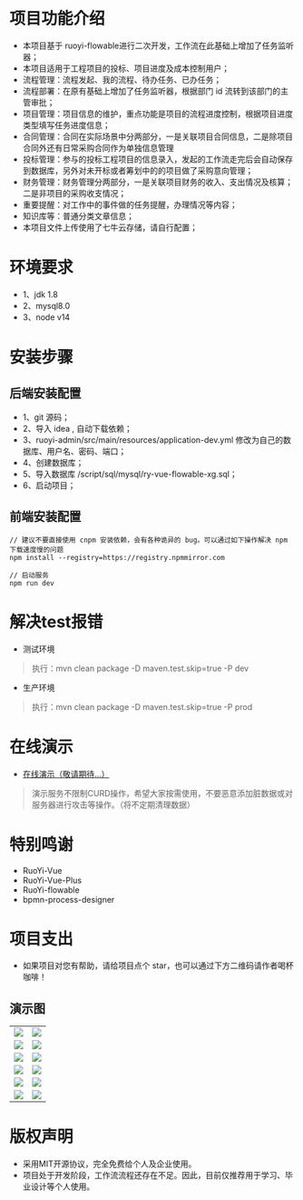 # 项目功能介绍
* 本项目基于 ruoyi-flowable进行二次开发，工作流在此基础上增加了任务监听器；
* 本项目适用于工程项目的投标、项目进度及成本控制用户；
* 流程管理：流程发起、我的流程、待办任务、已办任务；
* 流程部署：在原有基础上增加了任务监听器，根据部门 id 流转到该部门的主管审批；
* 项目管理：项目信息的维护，重点功能是项目的流程进度控制，根据项目进度类型填写任务进度信息；
* 合同管理：合同在实际场景中分两部分，一是关联项目合同信息，二是除项目合同外还有日常采购合同作为单独信息管理
* 投标管理：参与的投标工程项目的信息录入，发起的工作流走完后会自动保存到数据库，另外对未开标或者筹划中的的项目做了采购意向管理；
* 财务管理：财务管理分两部分，一是关联项目财务的收入、支出情况及核算；二是非项目的采购收支情况；
* 重要提醒：对工作中的事件做的任务提醒，办理情况等内容；
* 知识库等：普通分类文章信息；
* 本项目文件上传使用了七牛云存储，请自行配置；



# 环境要求
* 1、jdk 1.8  
* 2、mysql8.0
* 3、node v14



# 安装步骤
## 后端安装配置
* 1、git 源码；
* 2、导入 idea , 自动下载依赖；
* 3、ruoyi-admin/src/main/resources/application-dev.yml 修改为自己的数据库、用户名、密码、端口；
* 4、创建数据库；
* 5、导入数据库 /script/sql/mysql/ry-vue-flowable-xg.sql；
* 6、启动项目；
## 前端安装配置

```agsl
// 建议不要直接使用 cnpm 安装依赖，会有各种诡异的 bug。可以通过如下操作解决 npm 下载速度慢的问题
npm install --registry=https://registry.npmmirror.com

// 启动服务
npm run dev
```



# 解决test报错
*  测试环境
> 执行：mvn clean package -D maven.test.skip=true -P dev

* 生产环境
> 执行：mvn clean package -D maven.test.skip=true -P prod

# 在线演示
* [在线演示（敬请期待...）](http://blog.xg.xnqys.cn/)
> 演示服务不限制CURD操作，希望大家按需使用，不要恶意添加脏数据或对服务器进行攻击等操作。（将不定期清理数据）



# 特别鸣谢
* RuoYi-Vue
* RuoYi-Vue-Plus
* RuoYi-flowable
* bpmn-process-designer

# 项目支出
* 如果项目对您有帮助，请给项目点个 star，也可以通过下方二维码请作者喝杯咖啡！

## 演示图

<table>
    <tr>
        <td><img src="http://blog.xg.xnqys.cn/uploads/article/20240708/TDnmfw8bYEbLK4CcNU5pX1vzCeIFjI2qFlOpcSD7.png"/></td>
        <td><img src="http://blog.xg.xnqys.cn/uploads/article/20240708/iew2WwgeEwjGGXyZ7s78exrlVrFMMjj5Hl12Ot9i.png"/></td>
    </tr>
<tr>
        <td><img src="http://blog.xg.xnqys.cn/uploads/article/20240708/JDvb6WOlFwBMMSQdCa0cBemn3Tcnwe01Dunx7dCL.png"/></td>
        <td><img src="http://blog.xg.xnqys.cn/uploads/article/20240708/ij23RIfrs6pSJWO6fiJAGGqJlck2gWfNLaaHys80.png"/></td>
    </tr>
<tr>
        <td><img src="http://blog.xg.xnqys.cn/uploads/article/20240708/GeH0tKrwuq9PGsPeUYUf8LDTTDsOYeQzsBMz52hM.png"/></td>
        <td><img src="http://blog.xg.xnqys.cn/uploads/article/20240708/clpWUR8NjnrlUA2HJiy5I0zU9NhJO4NT5CLHHRIi.png"/></td>
    </tr>

<tr>
        <td><img src="http://blog.xg.xnqys.cn/uploads/article/20240708/sR61bVSsfhQqXwqTS1SamQFlw8HxQ33jnzrdBM1k.png"/></td>
        <td><img src="http://blog.xg.xnqys.cn/uploads/article/20240708/KDeLiZa2OBa7P6bzpFRZG9QfWWUYiQNasfVa1rEz.png"/></td>
    </tr>
<tr>
        <td><img src="http://blog.xg.xnqys.cn/uploads/article/20240708/KDeLiZa2OBa7P6bzpFRZG9QfWWUYiQNasfVa1rEz.png"/></td>
        <td><img src="http://blog.xg.xnqys.cn/uploads/article/20240708/GxulvV7aQ0kcLR1t71WqfXwjNBZb0K71EwKfe78s.png"/></td>
    </tr>
<tr>
        <td><img src="http://blog.xg.xnqys.cn/uploads/article/20240708/VMED3fUlTfADB5G6ZdBCKhba3P5flIeyvM20FfHF.png"/></td>
        <td><img src="http://blog.xg.xnqys.cn/uploads/article/20240708/QW89XgExSXo4zQaKM0BAR0kQH6WiYxrClFFOHMYN.png"/></td>
    </tr>
   
</table>


# 版权声明
* 采用MIT开源协议，完全免费给个人及企业使用。
* 项目处于开发阶段，工作流流程还存在不足。因此，目前仅推荐用于学习、毕业设计等个人使用。